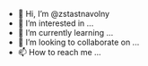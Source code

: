 - 👋 Hi, I’m @zstastnavolny
- 👀 I’m interested in ...
- 🌱 I’m currently learning ...
- 💞️ I’m looking to collaborate on ...
- 📫 How to reach me ...

<!---
zstastnavolny/zstastnavolny is a ✨ special ✨ repository because its `README.md` (this file) appears on your GitHub profile.
You can click the Preview link to take a look at your changes.
--->
